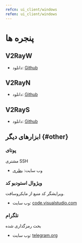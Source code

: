 ```yaml
---
refcn: ui_client/windows
refen: ui_client/windows
---
```

# پنجره ها

## V2RayW

* دانلود: [Github](https://github.com/Cenmrev/V2RayW)

## V2RayN

* دانلود: [Github](https://github.com/2dust/v2rayN)

## V2RayS

* دانلود: [Github](https://github.com/Shinlor/V2RayS)

## ابزارهای دیگر {#other}

### پوتای

مشتری SSH

* وب سایت: [بطری](http://www.putty.org/)

### ویژوال استودیو کد

ویرایشگر کد منبع از مایکروسافت.

* وب سایت: [code.visualstudio.com](https://code.visualstudio.com/)

### تلگرام

بحث رمزگذاری شده

* وب سایت: [telegram.org](https://telegram.org/)
